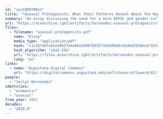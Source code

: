 ```yaml
---
id: "spcX90OYN8vV"
title: "*Asexual Protagonists: What Their Patterns Reveal About the Representation of Asexuality*"
summary: "An essay discussing the need for a more BIPOC and gender-inclusive representation of asexuality in fiction literature"
url: "https://acearchive.lgbt/artifacts/hernandez-asexual-protagonists"
files:
  - filename: "asexual-protagonists.pdf"
    name: "Essay"
    media_type: "application/pdf"
    hash: "c1c2b7a0fed1ee8627a4e60a2d96f8d3573eb509e0c9adb42938eea71b7dd732"
    hash_algorithm: "sha2-256"
    url: "https://files.acearchive.lgbt/artifacts/hernandez-asexual-protagonists/asexual-protagonists.pdf"
    lang: "en"
links:
  - name: "Augustana Digital Commons"
    url: "https://digitalcommons.augustana.edu/wollstonecraftaward/41/"
people:
  - "Jaclyn Hernandez"
identities:
  - "aromantic"
  - "asexual"
from_year: 2021
decades:
  - "2020.0"
---
```

